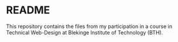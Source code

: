 README
===========

This repository contains the files from my participation in a course in
Technical Web-Design at Blekinge Institute of Technology (BTH).
